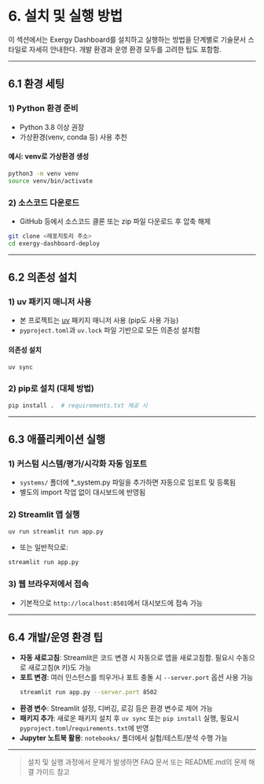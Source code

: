 # 6. 설치 및 실행 방법

이 섹션에서는 Exergy Dashboard를 설치하고 실행하는 방법을 단계별로 기술문서 스타일로 자세히 안내한다. 개발 환경과 운영 환경 모두를 고려한 팁도 포함함.

---

## 6.1 환경 세팅

### 1) Python 환경 준비
- Python 3.8 이상 권장
- 가상환경(venv, conda 등) 사용 추천

#### 예시: venv로 가상환경 생성
```bash
python3 -m venv venv
source venv/bin/activate
```

### 2) 소스코드 다운로드
- GitHub 등에서 소스코드 클론 또는 zip 파일 다운로드 후 압축 해제

```bash
git clone <레포지토리 주소>
cd exergy-dashboard-deploy
```

---

## 6.2 의존성 설치

### 1) uv 패키지 매니저 사용
- 본 프로젝트는 [uv](https://github.com/astral-sh/uv) 패키지 매니저 사용 (pip도 사용 가능)
- `pyproject.toml`과 `uv.lock` 파일 기반으로 모든 의존성 설치함

#### 의존성 설치
```bash
uv sync
```

### 2) pip로 설치 (대체 방법)
```bash
pip install .  # requirements.txt 제공 시
```

---

## 6.3 애플리케이션 실행

### 1) 커스텀 시스템/평가/시각화 자동 임포트
- `systems/` 폴더에 *_system.py 파일을 추가하면 자동으로 임포트 및 등록됨
- 별도의 import 작업 없이 대시보드에 반영됨

### 2) Streamlit 앱 실행
```bash
uv run streamlit run app.py
```
- 또는 일반적으로:
```bash
streamlit run app.py
```

### 3) 웹 브라우저에서 접속
- 기본적으로 `http://localhost:8501`에서 대시보드에 접속 가능

---

## 6.4 개발/운영 환경 팁

- **자동 새로고침**: Streamlit은 코드 변경 시 자동으로 앱을 새로고침함. 필요시 수동으로 새로고침(`R` 키)도 가능
- **포트 변경**: 여러 인스턴스를 띄우거나 포트 충돌 시 `--server.port` 옵션 사용 가능
  ```bash
  streamlit run app.py --server.port 8502
  ```
- **환경 변수**: Streamlit 설정, 디버깅, 로깅 등은 환경 변수로 제어 가능
- **패키지 추가**: 새로운 패키지 설치 후 `uv sync` 또는 `pip install` 실행, 필요시 `pyproject.toml`/`requirements.txt`에 반영
- **Jupyter 노트북 활용**: `notebooks/` 폴더에서 실험/테스트/분석 수행 가능

---

> 설치 및 실행 과정에서 문제가 발생하면 FAQ 문서 또는 README.md의 문제 해결 가이드 참고